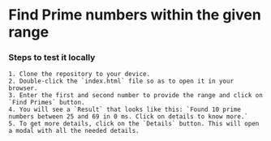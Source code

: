 # Find Prime numbers within the given range

### Steps to test it locally

    1. Clone the repository to your device.
    2. Double-click the `index.html` file so as to open it in your browser.
    3. Enter the first and second number to provide the range and click on `Find Primes` button.
    4. You will see a `Result` that looks like this: `Found 10 prime numbers between 25 and 69 in 0 ms. Click on details to know more.`
    5. To get more details, click on the `Details` button. This will open a modal with all the needed details.
